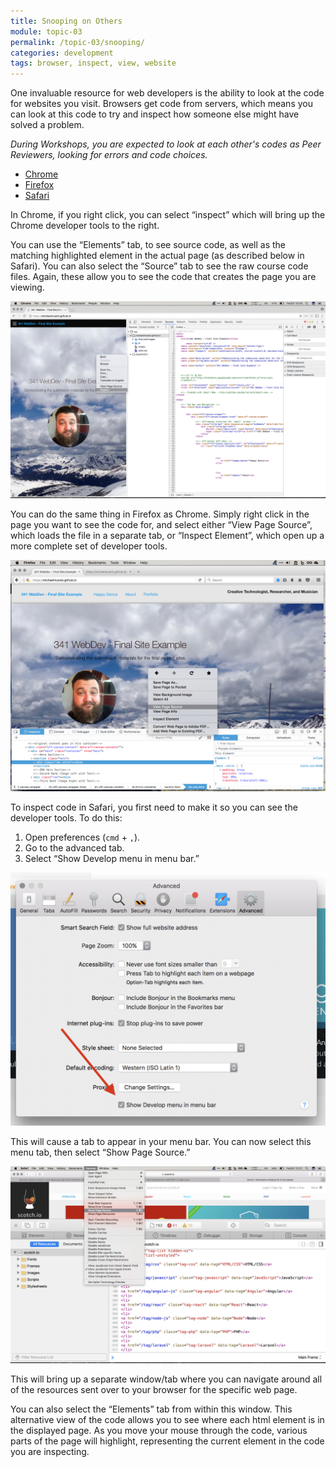 ```yaml
---
title: Snooping on Others
module: topic-03
permalink: /topic-03/snooping/
categories: development
tags: browser, inspect, view, website
---
```


<div class="divider-heading"></div>

One invaluable resource for web developers is the ability to look at the code for websites you visit. Browsers get code from servers, which means you can look at this code to try and inspect how someone else might have solved a problem.

_During Workshops, you are expected to look at each other's codes as Peer Reviewers, looking for errors and code choices._


<ul class="nav nav-tabs">
  <li class="active"><a href="#chrome" data-toggle="tab">Chrome</a></li>
  <li><a href="#firefox" data-toggle="tab">Firefox</a></li>
  <li><a href="#safari" data-toggle="tab">Safari</a></li>
</ul>
<div id="myTabContent" class="tab-content">
  <div class="tab-pane fade active in" id="chrome">
    <p>In Chrome, if you right click, you can select “inspect” which will bring up the Chrome developer tools to the right.</p>
    <p>You can use the “Elements” tab, to see source code, as well as the matching highlighted element in the actual page (as described below in Safari). You can also select the “Source” tab to see the raw course code files. Again, these allow you to see the code that creates the page you are viewing.</p>
    <img src="../img/inspect-with-chrome.png" alt="Example of Inspecting Code in Chrome" />
  </div>
  <div class="tab-pane fade" id="firefox">
    <p>You can do the same thing in Firefox as Chrome. Simply right click in the page you want to see the code for, and select either “View Page Source”, which loads the file in a separate tab, or “Inspect Element”, which open up a more complete set  of developer tools.</p>
    <img src="../img/inspect-with-firefox.png" alt="Firefox developer tools" />
  </div>
  <div class="tab-pane fade" id="safari">
    <p>To inspect code in Safari, you first need to make it so you can see the developer tools. To do this:</p>
    <ol>
      <li>Open preferences (<code>cmd</code> + <code>,</code>).</li>
      <li>Go to the advanced tab.</li>
      <li>Select “Show Develop menu in menu bar.”</li>
    </ol>
    <img src="../img/inspect-with-safari-1.png" alt="Example of how to turn on develop menu" />
    <p>This will cause a tab to appear in your menu bar. You can now select this menu tab, then select “Show Page Source.”</p>
    <img src="../img/inspect-with-safari-2.png" alt="Example of how to pull up page source in safari" />
    <p>This will bring up a separate window/tab where you can navigate around all of the resources sent over to your browser for the specific web page.</p>
    <p>You can also select the “Elements” tab from within this window. This alternative view of the code allows you to see where each html element is in the displayed page. As you move your mouse through the code, various parts of the page will highlight, representing the current element in the code you are inspecting.</p>
  </div>
</div>
